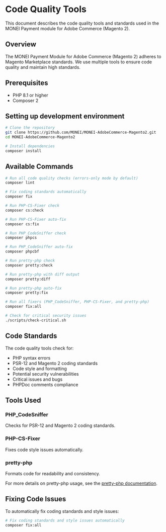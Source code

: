 # Code Quality Tools

This document describes the code quality tools and standards used in the MONEI Payment module for Adobe Commerce (Magento 2).

## Overview

The MONEI Payment Module for Adobe Commerce (Magento 2) adheres to Magento Marketplace standards. We use multiple tools to ensure code quality and maintain high standards.

## Prerequisites

- PHP 8.1 or higher
- Composer 2

## Setting up development environment

```bash
# Clone the repository
git clone https://github.com/MONEI/MONEI-AdobeCommerce-Magento2.git
cd MONEI-AdobeCommerce-Magento2

# Install dependencies
composer install
```

## Available Commands

```bash
# Run all code quality checks (errors-only mode by default)
composer lint

# Fix coding standards automatically
composer fix

# Run PHP-CS-Fixer check
composer cs:check

# Run PHP-CS-Fixer auto-fix
composer cs:fix

# Run PHP_CodeSniffer check
composer phpcs

# Run PHP_CodeSniffer auto-fix
composer phpcbf

# Run pretty-php check
composer pretty:check

# Run pretty-php with diff output
composer pretty:diff

# Run pretty-php auto-fix
composer pretty:fix

# Run all fixers (PHP_CodeSniffer, PHP-CS-Fixer, and pretty-php)
composer fix:all

# Check for critical security issues
./scripts/check-critical.sh
```

## Code Standards

The code quality tools check for:

- PHP syntax errors
- PSR-12 and Magento 2 coding standards
- Code style and formatting
- Potential security vulnerabilities
- Critical issues and bugs
- PHPDoc comments compliance

## Tools Used

### PHP_CodeSniffer

Checks for PSR-12 and Magento 2 coding standards.

### PHP-CS-Fixer

Fixes code style issues automatically.

### pretty-php

Formats code for readability and consistency.

For more details on pretty-php usage, see the [pretty-php documentation](PRETTY-PHP.md).

## Fixing Code Issues

To automatically fix coding standards and style issues:

```bash
# Fix coding standards and style issues automatically
composer fix:all
```
